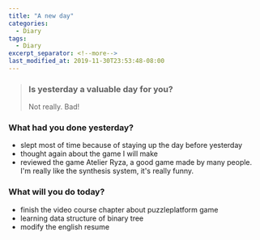 ```yaml
---
title: "A new day"
categories:
  - Diary
tags:
  - Diary
excerpt_separator: <!--more-->
last_modified_at: 2019-11-30T23:53:48-08:00
---
```

> ### Is yesterday a valuable day for you?
> Not really. Bad!
<!--more-->

### What had you done yesterday?

* slept most of time because of staying up the day before yesterday
* thought again about the game I will make
* reviewed the game Atelier Ryza, a good game made by many people. I'm really like the synthesis system, it's really funny.

### What will you do today?

- finish the video course chapter about puzzleplatform game
- learning data structure of binary tree
- modify the english resume
